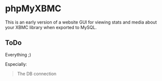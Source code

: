 # phpMyXBMC #
This is an early version of a website GUI for viewing stats and media about your XBMC library when exported to MySQL.

## ToDo ##
Everything ;)

Especially:
> The DB connection